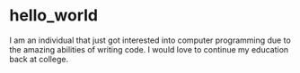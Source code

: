 # hello_world

I am an individual that just got interested into computer programming due to the amazing abilities of writing code. 
I would love to continue my education back at college. 

